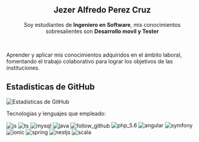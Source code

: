 <p align="center" width="300">
   <h2 align="center">Jezer Alfredo Perez Cruz</h2>
</p>
<p align="center">Soy estudiantes de <strong>Ingeniero en Software</strong>, mis conocimientos sobresalientes son <strong>Desarrollo movil y Tester </strong></p>
<br>
<p> Aprender y aplicar mis conocimientos adquiridos en el ámbito laboral, fomentando el trabajo colaborativo para lograr los objetivos de las instituciones.</p>
<h2>Estadisticas de GitHub</h2>

![Estadísticas de GitHub](https://github-readme-stats.vercel.app/api?username=ItsJesitoVro&show_icons=true&theme=synthwave)

<p>Tecnologias y lenguajes que empleado: </p>
<div style="display: inline_block">
   <img align="center" alt="js" src="https://img.shields.io/badge/JavaScript-F7DF1E?style=for-the-badge&logo=javascript&logoColor=black" />
   <img align="center" alt="ts" src="https://img.shields.io/badge/Typescript-blue?style=for-the-badge&logo=typescript&logoColor=white" /> 
   <img align="center" alt="mysql" src="https://img.shields.io/badge/MySQL-00000F?style=for-the-badge&logo=mysql&logoColor=white"/>
   <img align="center" alt="java" src="https://img.shields.io/badge/Java-ED8B00?style=for-the-badge&logo=java&logoColor=white"/>
   <img align="center" alt="follow_github" src="https://img.shields.io/github/followers/ItsJesitoVro?style=for-the-badge&style=social"/>
   <img aling="center" alt="php_5.6" src="https://img.shields.io/badge/PHP-5.6-black?style=for-the-badge&logo=php&color=%23a8a8a8"/>
   <img aling="center" alt="angular" src="https://img.shields.io/badge/Angular-red?style=for-the-badge&logo=angular&color=%23ff250ed1"/>
   <img aling="center" alt="symfony" src="https://img.shields.io/badge/Symfony-1.6-green?style=for-the-badge&logo=symfony&color=%23080808cc"/>   
   <img aling="center" alt="ionic" src="https://img.shields.io/badge/Ionic-white?style=for-the-badge&logo=ionic"/> 
   <img aling="center" alt="spring" src="https://img.shields.io/badge/Springboot-white?style=for-the-badge&logo=springboot&color=%23aef089"/> 
   <img aling="center" alt="nestjs" src="https://img.shields.io/badge/Nest.js-red?style=for-the-badge&logo=nestjs"/>
   <img aling="center" alt="scala" src="https://img.shields.io/badge/Scala-9F2820?style=for-the-badge&logo=scala"/>
</div>
